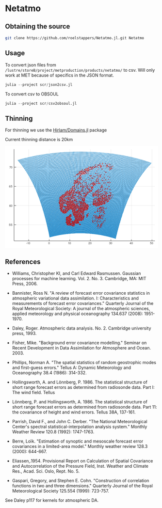 # Netatmo

## Obtaining the source 

```bash
git clone https://github.com/roelstappers/Netatmo.jl.git Netatmo
```

## Usage 
To convert json files from `/lustre/storeB/project/metproduction/products/netatmo/`
 to csv. Will only work at MET because of specifics in the JSON format. 

```julia
julia --project scr/json2csv.jl
```

To convert csv to OBSOUL

```julia 
julia --project scr/csv2obsoul.jl
```

## Thinning 

For thinning we use the [Hirlam/Domains.jl](https://github.com/Hirlam/Domains.jl) package

Current thinning distance is 20km

![](docs/src/assets/scatter_metcoop25c_20km.png)


## References
* Williams, Christopher KI, and Carl Edward Rasmussen. Gaussian processes for machine learning. Vol. 2. No. 3. Cambridge, MA: MIT Press, 2006.

* Bannister, Ross N. "A review of forecast error covariance statistics in atmospheric variational data assimilation. I: Characteristics and measurements of forecast error covariances." Quarterly Journal of the Royal Meteorological Society: A journal of the atmospheric sciences, applied meteorology and physical oceanography 134.637 (2008): 1951-1970.


* Daley, Roger. Atmospheric data analysis. No. 2. Cambridge university press, 1993.
* Fisher, Mike. "Background error covariance modelling." Seminar on Recent Development in Data Assimilation for Atmosphere and Ocean. 2003.

* Phillips, Norman A. "The spatial statistics of random geostrophic modes and first-guess errors." Tellus A: Dynamic Meteorology and Oceanography 38.4 (1986): 314-332.
* Hollingsworth, A. and Lönnberg, P. 1986. The statistical structure of short  range forecast errors as determined from  radiosonde data.  Part I: The wind  field. Tellus 
* Lönnberg, P. and Hollingsworth, A. 1986. The statistical structure of short range  forecast errors as determined from radiosonde data. Part 11: the covariance of height and wind  errors. Tellus 38A, 137-161.
* Parrish, David F., and John C. Derber. "The National Meteorological Center's spectral statistical-interpolation analysis system." Monthly Weather Review 120.8 (1992): 1747-1763.
* Berre, Loïk. "Estimation of synoptic and mesoscale forecast error covariances in a limited-area model." Monthly weather review 128.3 (2000): 644-667.
* Eliassen,.1954. Provisional Report on Calculation of Spatial Covariance and Autocorrelation of the Pressure Field, Inst. Weather and Climate Res., Acad. Sci. Oslo, Rept. No. 5.

* Gaspari, Gregory, and Stephen E. Cohn. "Construction of correlation functions in two and three dimensions." Quarterly Journal of the Royal Meteorological Society 125.554 (1999): 723-757.


See Daley p117 for kernels for atmospheric DA.
